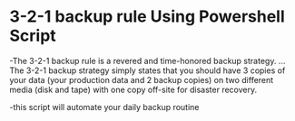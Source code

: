 # 3-2-1 backup rule Using Powershell Script

-The 3-2-1 backup rule is a revered and time-honored backup strategy. ... The 3-2-1 backup strategy simply states that you should have 3 copies of your data (your production data and 2 backup copies) on two different media (disk and tape) with one copy off-site for disaster recovery.

-this script will automate your daily backup routine